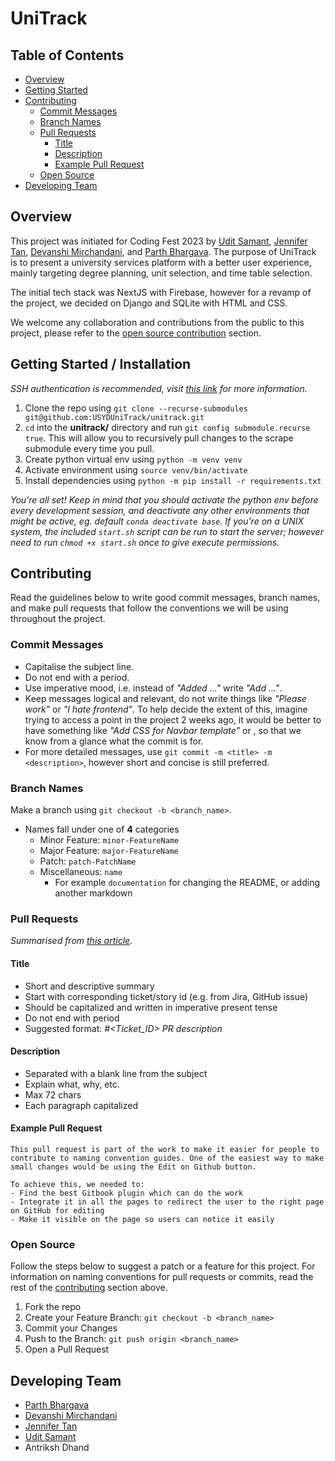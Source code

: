 
# UniTrack

## Table of Contents

- [Overview](#overview)
- [Getting Started](#getting-started)
- [Contributing](#contributing)
	- [Commit Messages](#commit-messages)
	- [Branch Names](#branch-names)
	- [Pull Requests](#pull-requests)
		- [Title](#title)
		- [Description](#description)
		- [Example Pull Request](#example-pr)
	- [Open Source](#open-source)
- [Developing Team](#developing-team)

## Overview

This project was initiated for Coding Fest 2023 by [Udit
Samant](https://github.com/goodgameruler), [Jennifer
Tan](https://github.com/jennifermtan), [Devanshi
Mirchandani](https://github.com/devanshimirchandani), and [Parth
Bhargava](https://github.com/gitparth12). The purpose of UniTrack is to present
a university services platform with a better user experience, mainly targeting
degree planning, unit selection, and time table selection.

The initial tech stack was NextJS with Firebase, however for a revamp of the project, we decided on Django and SQLite with HTML and CSS.

We welcome any collaboration and contributions from the public to this project, please refer to the [open source contribution](#open-source) section.

## Getting Started / Installation

*SSH authentication is recommended, visit [this link](https://docs.github.com/en/authentication/connecting-to-github-with-ssh/adding-a-new-ssh-key-to-your-github-account) for more information.*
1. Clone the repo using `git clone --recurse-submodules git@github.com:USYDUniTrack/unitrack.git`
2. `cd` into the **unitrack/** directory and run `git config submodule.recurse true`. This will allow you to recursively pull changes to the scrape submodule every time you pull.
3. Create python virtual env using `python -m venv venv`
4. Activate environment using `source venv/bin/activate`
5. Install dependencies using `python -m pip install -r requirements.txt`  
  

*You're all set! Keep in mind that you should activate the python env before
every development session, and deactivate any other environments that might be
active, eg. default `conda deactivate base`. If you're on a UNIX system, the
included `start.sh` script can be run to start the server; however need to run
`chmod +x start.sh` once to give execute permissions.*

## Contributing

Read the guidelines below to write good commit messages, branch names, and make pull requests that follow the conventions we will be using throughout the project.

### Commit Messages

- Capitalise the subject line.
- Do not end with a period.
- Use imperative mood, i.e. instead of *"Added ..."* write *"Add ..."*.
- Keep messages logical and relevant, do not write things like *"Please work"* or *"I hate frontend"*. To help decide the extent of this, imagine trying to access a point in the project 2 weeks ago, it would be better to have something like *"Add CSS for Navbar template"* or , so that we know from a glance what the commit is for.
- For more detailed messages, use `git commit -m <title> -m <description>`, however short and concise is still preferred.

### Branch Names
Make a branch using `git checkout -b <branch_name>`.
- Names fall under one of **4** categories
	- Minor Feature: `minor-FeatureName`
	- Major Feature: `major-FeatureName`
	- Patch: `patch-PatchName`
	- Miscellaneous: `name`
		- For example `documentation` for changing the README, or adding another markdown

### Pull Requests
*Summarised from [this article](https://namingconvention.org/git/pull-request-naming.html).*

#### Title
- Short and descriptive summary
- Start with corresponding ticket/story id (e.g. from Jira, GitHub issue)
- Should be capitalized and written in imperative present tense
- Do not end with period
- Suggested format: *#<Ticket_ID> PR description*

#### Description
- Separated with a blank line from the subject
- Explain what, why, etc.
- Max 72 chars
- Each paragraph capitalized

#### Example Pull Request
```
This pull request is part of the work to make it easier for people to contribute to naming convention guides. One of the easiest way to make small changes would be using the Edit on Github button.

To achieve this, we needed to:
- Find the best Gitbook plugin which can do the work
- Integrate it in all the pages to redirect the user to the right page on GitHub for editing
- Make it visible on the page so users can notice it easily
```

### Open Source

Follow the steps below to suggest a patch or a feature for this project. For information on naming conventions for pull requests or commits, read the rest of the [contributing](#contributing) section above.

1. Fork the repo
2. Create your Feature Branch: `git checkout -b <branch_name>`
3. Commit your Changes
4. Push to the Branch: `git push origin <branch_name>`
5. Open a Pull Request

## Developing Team
- [Parth Bhargava](https://github.com/gitparth12)
- [Devanshi Mirchandani](https://github.com/devanshimirchandani)
- [Jennifer Tan](https://github.com/jennifermtan)
- [Udit Samant](https://github.com/goodgameruler)
- Antriksh Dhand
